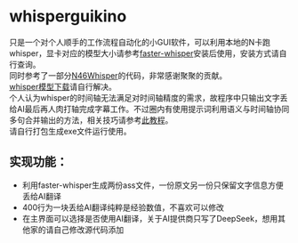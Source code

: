 # whisperguikino
只是一个对个人顺手的工作流程自动化的小GUI软件，可以利用本地的N卡跑whisper，显卡对应的模型大小请参考[faster-whisper](https://github.com/SYSTRAN/faster-whisper/)安装后使用，安装方式请自行查询。  
同时参考了一部分[N46Whisper](https://github.com/Ayanaminn/N46Whisper/)的代码，非常感谢聚聚的贡献。  
[whisper模型下载](https://github.com/openai/whisper/blob/main/whisper/__init__.py)请自行解决。  
个人认为whisper的时间轴无法满足对时间轴精度的需求，故程序中只输出文字丢给AI最后再人肉打轴完成字幕工作。不过圈内有使用提示词利用语义与时间轴协同多句合并输出的方法，相关技巧请参考[此教程](https://www.bilibili.com/video/BV1tFhCzcEUA)。  
请自行打包生成exe文件运行使用。
## 实现功能：
- 利用faster-whisper生成两份ass文件，一份原文另一份只保留文字信息方便丢给AI翻译
- 400行为一块丢给AI翻译纯粹是经验数值，不喜欢可以修改
- 在主界面可以选择是否使用AI翻译，关于AI提供商只写了DeepSeek，想用其他家的请自己修改源代码添加
  
